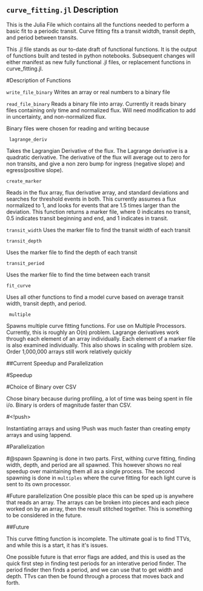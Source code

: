 ## <code>curve_fitting.jl</code> Description

This is the Julia File which contains all the functions needed to perform a basic fit to a periodic transit. Curve fitting fits a transit widtdh, transit depth, and period between transits. 

This .jl file stands as our to-date draft of functional functions. It is the output of functions built and tested in python notebooks. Subsequent changes will either manifest as new fully functional .jl files, or replacement functions in curve_fitting.jl.

#Description of Functions

<code>write_file_binary</code>
Writes an array or real numbers to a binary file

<code>read_file_binary</code>
Reads a binary file into array. Currently it reads binary files containing only time and normalized flux. Will need modification to add in uncertainty, and non-normalized flux. 

Binary files were chosen for reading and writing because 

<code> lagrange_deriv</code>

Takes the Lagrangian Derivative of the flux. The Lagrange derivative is a quadratic derivative. The derivative of the flux will average out to zero for non transits, and give a non zero bump for ingress (negative slope) and egress(positive slope). 

<code>create_marker</code>

Reads in the flux array, flux derivative array, and standard deviations and searches for threshold events in both. This currently assumes a flux normalized to 1, and looks for events that are 1.5 times larger than the deviation. This function returns a marker file, where 0 indicates no transit, 0.5 indicates transit beginning and end, and 1 indicates in transit. 

<code>transit_width</code>
Uses the marker file to find the transit width of each transit

<code>transit_depth</code>

Uses the marker file to find the depth of each transit

<code>transit_period</code>

Uses the marker file to find the time between each transit

<code>fit_curve</code>

Uses all other functions to find a model curve based on average transit width, transit depth, and period. 

<code> multiple </code>

Spawns multiple curve fitting functions. For use on Multiple Processors. 
Currently, this is roughly an O(n) problem. Lagrange derivatives work through each element of an array individually. Each element of a marker file is also examined individually. This also shows in scaling with problem size. Order 1,000,000 arrays still work relatively quickly

##Current Speedup and Parallelization

#Speedup

#Choice of Binary over CSV

Chose binary because during profiling, a lot of time was being spent in file i/o. Binary is orders of magnitude faster than CSV.

#<!push>

Instantiating arrays and using !Push was much faster than creating empty arrays and using !append. 

#Parallelization

#@spawn
Spawning is done in two parts. First, withing curve fitting, finding width, depth, and period are all spawned. This however shows no real speedup over maintaining them all as a single process. The second spawning is done in <code>multiples</code> where the curve fitting for each light curve is sent to its own processor. 

#Future parallelization
One possible place this can be sped up is anywhere that reads an array. The arrays can be broken into pieces and each piece worked on by an array, then the result stitched together. This is something to be considered in the future.


##Future

This curve fitting function is incomplete. The ultimate goal is to find TTVs, and while this is a start, it has it's issues. 

One possible future is that error flags are added, and this is used as the quick first step in finding test periods for an interative period finder. The period finder then finds a period, and we can use that to get width and depth. TTvs can then be found through a process that moves back and forth.


